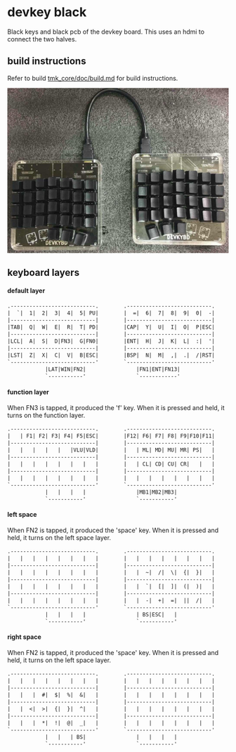 devkey black 
======================
Black keys and black pcb of the devkey board.  This uses an hdmi to connect
the two halves.

build instructions
------------------

Refer to build [tmk_core/doc/build.md](../../tmk_core/doc/build.md) for build
instructions.

![black hdmi devkey](../../../images/blackhdmi.jpg)

keyboard layers
---------------

#### default layer
    .---------------------------.        .---------------------------.        
    |  `|  1|  2|  3|  4|  5| PU|        |  =|  6|  7|  8|  9|  0|  -|
    |---------------------------|        |---------------------------|
    |TAB|  Q|  W|  E|  R|  T| PD|        |CAP|  Y|  U|  I|  O|  P|ESC|
    |---------------------------|        |---------------------------|
    |LCL|  A|  S|  D|FN3|  G|FN0|        |ENT|  H|  J|  K|  L|  :|  '|
    |---------------------------|        |---------------------------|
    |LST|  Z|  X|  C|  V|  B|ESC|        |BSP|  N|  M|  ,|  .|  /|RST|
    `---------------------------'        `---------------------------'
                |LAT|WIN|FN2|                |FN1|ENT|FN13|            
                `-----------'                `------------'            

#### function layer 
When FN3 is tapped, it produced the 'f' key.  When it is pressed and held,
it turns on the function layer.

    .---------------------------.        .---------------------------.        
    |   | F1| F2| F3| F4| F5|ESC|        |F12| F6| F7| F8| F9|F10|F11|
    |---------------------------|        |---------------------------|
    |   |   |   |   |   |VLU|VLD|        |   | ML| MD| MU| MR| PS|   |
    |---------------------------|        |---------------------------|
    |   |   |   |   |   |   |   |        |   | CL| CD| CU| CR|   |   |
    |---------------------------|        |---------------------------|
    |   |   |   |   |   |   |   |        |   |   |   |   |   |   |   |
    `---------------------------'        `---------------------------'
                |   |   |   |                |MB1|MB2|MB3|            
                `-----------'                `-----------'            

#### left space
When FN2 is tapped, it produced the 'space' key.  When it is pressed and held,
it turns on the left space layer.


    .---------------------------.        .---------------------------.        
    |   |   |   |   |   |   |   |        |   |   |   |   |   |   |   |
    |---------------------------|        |---------------------------|
    |   |   |   |   |   |   |   |        |   |  ~|  /|  \|  {|  }|   |
    |---------------------------|        |---------------------------|
    |   |   |   |   |   |   |   |        |   |  `|  [|  ]|  (|  )|   |
    |---------------------------|        |---------------------------|
    |   |   |   |   |   |   |   |        |   |  -|  +|  =|  ||  /|   |
    `---------------------------'        `---------------------------'
                |   |   |   |                | BS|ESC|   |            
                `-----------'                `-----------'            


#### right space 
When FN2 is tapped, it produced the 'space' key.  When it is pressed and held,
it turns on the left space layer.


    .---------------------------.        .---------------------------.        
    |   |   |   |   |   |   |   |        |   |   |   |   |   |   |   |
    |---------------------------|        |---------------------------|
    |   |   |  #|  $|  %|  &|   |        |   |   |   |   |   |   |   |
    |---------------------------|        |---------------------------|
    |   |  <|  >|  {|  }|  ^|   |        |   |   |   |   |   |   |   |
    |---------------------------|        |---------------------------|
    |   |   |  *|  !|  @|  _|   |        |   |   |   |   |   |   |   |
    `---------------------------'        `---------------------------'
                |   |   | BS|                |   |   |   |            
                `-----------'                `-----------'            

